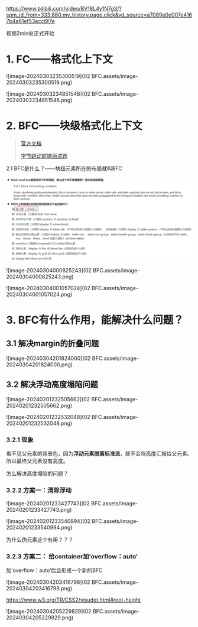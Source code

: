https://www.bilibili.com/video/BV18L4y1N7g3/?spm_id_from=333.880.my_history.page.click&vd_source=a7089a0e007e4167b4a61ef53acc6f7e

 视频2min处正式开始

# 1. **FC——格式化上下文**

![image-20240303235300519](02 BFC.assets/image-20240303235300519.png)

![image-20240303234851548](02 BFC.assets/image-20240303234851548.png)

# 2. BFC——块级格式化上下文

> [官方文档](https://www.w3.org/TR/CSS2/visuren.html#normal-flow)
>
> [字节跳动前端面试题](https://www.cnblogs.com/yaya-003/p/12652177.html)

2.1 BFC是什么？——块级元素所在的布局就叫BFC



<img src="02 BFC.assets/image-20240304000107837.png" alt="image-20240304000107837" style="zoom:150%;" />



![image-20240304000825243](02 BFC.assets/image-20240304000825243.png)



![image-20240304001057024](02 BFC.assets/image-20240304001057024.png)



# 3. BFC有什么作用，能解决什么问题？

## 3.1 解决margin的折叠问题

![image-20240304201824000](02 BFC.assets/image-20240304201824000.png)

## 3.2 解决浮动高度塌陷问题

![image-20240201232505662](02 BFC.assets/image-20240201232505662.png)



![image-20240201232532048](02 BFC.assets/image-20240201232532048.png)



### 3.2.1 现象

看不见父元素的背景色，因为**浮动元素脱离标准流**，就不会将高度汇报给父元素。所以最终父元素没有高度。

怎么解决高度塌陷的问题？

### 3.2.2 方案一：清除浮动

![image-20240201233427743](02 BFC.assets/image-20240201233427743.png)

![image-20240201233540994](02 BFC.assets/image-20240201233540994.png)

为什么伪元素这个有用？？？

### 3.2.3 方案二： 给container加’overflow：auto‘

加’overflow：auto‘后会形成一个新的BFC

![image-20240304203416798](02 BFC.assets/image-20240304203416798.png)

https://www.w3.org/TR/CSS2/visudet.html#root-height

![image-20240304205229829](02 BFC.assets/image-20240304205229829.png)









